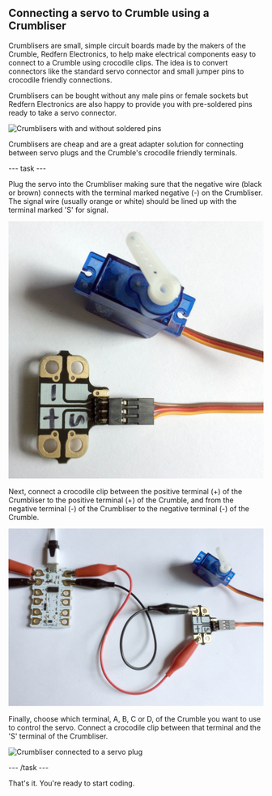 ## Connecting a servo to Crumble using a Crumbliser

Crumblisers are small, simple circuit boards made by the makers of the Crumble, Redfern Electronics, to help make electrical components easy to connect to a Crumble using crocodile clips. The idea is to convert connectors like the standard servo connector and small jumper pins to crocodile friendly connections.

Crumblisers can be bought without any male pins or female sockets but Redfern Electronics are also happy to provide you with pre-soldered pins ready to take a servo connector.

![Crumblisers with and without soldered pins](images/crumblisers.png)

Crumblisers are cheap and are a great adapter solution for connecting between servo plugs and the Crumble's crocodile friendly terminals.

--- task ---

Plug the servo into the Crumbliser making sure that the negative wire (black or brown) connects with the terminal marked negative (-) on the Crumbliser. The signal wire (usually orange or white) should be lined up with the terminal marked 'S' for signal.

![Crumbliser connected to a servo plug](images/crumbliser_to_servo_plug.png)

Next, connect a crocodile clip between the positive terminal (+) of the Crumbliser to the positive terminal (+) of the Crumble, and from the negative terminal (-) of the Crumbliser to the negative terminal (-) of the Crumble.

![Crumbliser connected to Crumble +ve and -ve](images/crumbliser_to_crumble_power.png)

Finally, choose which terminal, A, B, C or D, of the Crumble you want to use to control the servo. Connect a crocodile clip between that terminal and the 'S' terminal of the Crumbliser.

![Crumbliser connected to a servo plug](images/crumbliser_to_crumble_signal.png)

--- /task ---

That's it. You're ready to start coding.